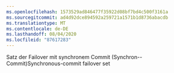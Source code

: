 ```yaml
---
ms.openlocfilehash: 1573529ad846477f35922d08bf7bd4c500f3161a
ms.sourcegitcommit: ad4d92dce894592a259721a1571b1d8736abacdb
ms.translationtype: MT
ms.contentlocale: de-DE
ms.lasthandoff: 08/04/2020
ms.locfileid: "87617283"
---
```

<span data-ttu-id="8a126-101">Satz der Failover mit synchronem Commit (Synchron\--Commit)</span><span class="sxs-lookup"><span data-stu-id="8a126-101">Synchronous\-commit failover set</span></span>
